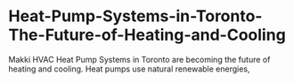 # Heat-Pump-Systems-in-Toronto-The-Future-of-Heating-and-Cooling
Makki HVAC Heat Pump Systems in Toronto are becoming the future of heating and cooling. Heat pumps use natural renewable energies,
